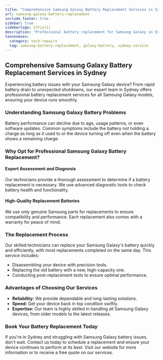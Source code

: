 ```yaml
---
title: "Comprehensive Samsung Galaxy Battery Replacement Services in Sydney"
url: samsung-galaxy-battery-replacement
include_footer: true
sidebar: true
sidebarlogo: CCFix(1)
description: "Professional battery replacement for Samsung Galaxy in Sydney. Fast, reliable, with genuine parts. Book today for optimal device performance."
taxonomies:
  category: tech-repairs
  tag: samsung-battery-replacement, galaxy-battery, sydney-service
---
```


## Comprehensive Samsung Galaxy Battery Replacement Services in Sydney

Experiencing battery issues with your Samsung Galaxy device? From rapid battery drain to unexpected shutdowns, our expert team in Sydney offers professional battery replacement services for all Samsung Galaxy models, ensuring your device runs smoothly.

### Understanding Samsung Galaxy Battery Problems

Battery performance can decline due to age, usage patterns, or even software updates. Common symptoms include the battery not holding a charge as long as it used to or the device turning off even when the battery shows a remaining charge.

### Why Opt for Professional Samsung Galaxy Battery Replacement?

#### Expert Assessment and Diagnosis

Our technicians provide a thorough assessment to determine if a battery replacement is necessary. We use advanced diagnostic tools to check battery health and functionality.

#### High-Quality Replacement Batteries

We use only genuine Samsung parts for replacements to ensure compatibility and performance. Each replacement also comes with a warranty for peace of mind.

### The Replacement Process

Our skilled technicians can replace your Samsung Galaxy's battery quickly and efficiently, with most replacements completed on the same day. This service includes:

- Disassembling your device with precision tools.
- Replacing the old battery with a new, high-capacity one.
- Conducting post-replacement tests to ensure optimal performance.

### Advantages of Choosing Our Services

- **Reliability:** We provide dependable and long-lasting solutions.
- **Speed:** Get your device back in top condition swiftly.
- **Expertise:** Our team is highly skilled in handling all Samsung Galaxy devices, from older models to the latest releases.

### Book Your Battery Replacement Today

If you're in Sydney and struggling with Samsung Galaxy battery issues, don't wait. Contact us today to schedule a replacement and ensure your device continues to perform at its best. Visit our website for more information or to receive a free quote on our services.